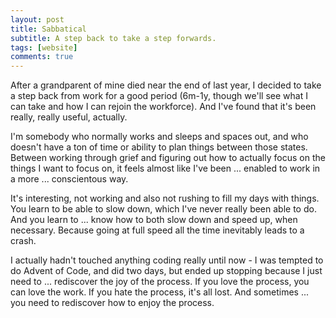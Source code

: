 ```yaml
---
layout: post
title: Sabbatical
subtitle: A step back to take a step forwards.
tags: [website]
comments: true
---
```


After a grandparent of mine died near the end of last year, I decided to take a step back from work for a good period (6m-1y, though we'll see what I can take and how I can rejoin the workforce). And I've found that it's been really, really useful, actually.

I'm somebody who normally works and sleeps and spaces out, and who doesn't have a ton of time or ability to plan things between those states.
Between working through grief and figuring out how to actually focus on the things I want to focus on, it feels almost like I've been ... enabled to work in a more ... conscientous way.

It's interesting, not working and also not rushing to fill my days with things. You learn to be able to slow down, which I've never really been able to do. And you learn to ... know how to both slow down and speed up, when necessary. Because going at full speed all the time inevitably leads to a crash.

I actually hadn't touched anything coding really until now - I was tempted to do Advent of Code, and did two days, but ended up stopping because I just need to ... rediscover the joy of the process. If you love the process, you can love the work. If you hate the process, it's all lost.
And sometimes ... you need to rediscover how to enjoy the process.
